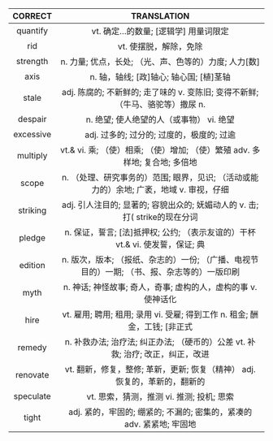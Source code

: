 |  CORRECT  |                                         TRANSLATION                                         |
|:---------:|:-------------------------------------------------------------------------------------------:|
|  quantify |                             vt. 确定…的数量; [逻辑学] 用量词限定                            |
|    rid    |                                    vt. 使摆脱，解除，免除                                   |
|  strength |                    n. 力量; 优点，长处; （光、声、色等的）力度; 人力[数]                    |
|    axis   |                           n. 轴，轴线; [政]轴心; 轴心国; [植]茎轴                           |
|   stale   |        adj. 陈腐的; 不新鲜的; 走了味的 v. 变陈旧; 变得不新鲜; （牛马、骆驼等）撒尿 n.       |
|  despair  |                           n. 绝望; 使人绝望的人（或事物） vi. 绝望                          |
| excessive |                          adj. 过多的; 过分的; 过度的，极度的; 过逾                          |
|  multiply |         vt.& vi. 乘; （使）相乘; （使）增加; （使）繁殖 adv. 多样地; 复合地; 多倍地         |
|   scope   |   n. （处理、研究事务的）范围; 眼界，见识; （活动或能力的）余地; 广袤，地域 v. 审视，仔细   |
|  striking |         adj. 引人注目的; 显著的; 容貌出众的; 妩媚动人的 v. 击; 打( strike的现在分词         |
|   pledge  |        n. 保证，誓言; [法]抵押权; 公约; （表示友谊的）干杯 vt.& vi. 使发誓，保证; 典        |
|  edition  | n. 版次，版本; （报纸、杂志的）一份; （广播、电视节目的）一期; （书、报、杂志等的）一版印刷 |
|    myth   |                n. 神话; 神怪故事; 奇人，奇事; 虚构的人，虚构的事 v. 使神话化                |
|    hire   |          vt. 雇用; 聘用; 租用; 录用 vi. 受雇; 得到工作 n. 租金; 酬金，工钱; [非正式         |
|   remedy  |        n. 补救办法; 治疗法; 纠正办法; （硬币的）公差 vt. 补救; 治疗; 改正，纠正，改进       |
|  renovate |          vt. 翻新，修复，整修; 革新，更新; 恢复（精神） adj. 恢复的，革新的，翻新的         |
| speculate |                          vt. 思索，猜测，推测 vi. 推测; 投机; 思索                          |
|   tight   |            adj. 紧的，牢固的; 绷紧的; 不漏的; 密集的，紧凑的 adv. 紧紧地; 牢固地            |
